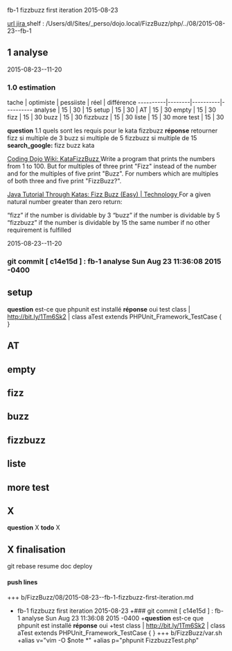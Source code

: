  fb-1 fizzbuzz first iteration 2015-08-23

[ url jira ](https://touspourun.atlassian.net/browse/fb-1)
shelf : /Users/dl/Sites/_perso/dojo.local/FizzBuzz/php/../08/2015-08-23--fb-1

## 1 analyse
  2015-08-23--11-20

### 1.0 estimation

  tache     | optimiste | pessiiste | réel | différence
  ----------|--------|----------|----------
  analyse   | 15     | 30       | 15
  setup   | 15     | 30       |
  AT     | 15     | 30
  empty     | 15     | 30
  fizz      | 15     | 30
  buzz    | 15     | 30
  fizzbuzz   | 15     | 30
  liste   | 15     | 30
  more test   | 15     | 30

__question__ 1.1 quels sont les requis pour le kata fizzbuzz __réponse__ retourner fizz si multiple de 3 buzz si multiple de 5 fizzbuzz si multiple de 15
  __search_google:__ fizz buzz kata

[ Coding Dojo Wiki: KataFizzBuzz ](http://codingdojo.org/cgi-bin/index.pl?KataFizzBuzz)
Write a program that prints the numbers from 1 to 100. But for multiples of three print "Fizz" instead of the number and for the multiples of five print "Buzz". For numbers which are multiples of both three and five print "FizzBuzz?".

[ Java Tutorial Through Katas: Fizz Buzz (Easy) | Technology ](http://technologyconversations.com/2014/03/12/java-tutorial-through-katas-fizz-buzz-easy/)
For a given natural number greater than zero return:

“fizz” if the number is dividable by 3
“buzz” if the number is dividable by 5
“fizzbuzz” if the number is dividable by 15
the same number if no other requirement is fulfilled

  2015-08-23--11-20
### git commit [ c14e15d ] :  fb-1 analyse  Sun Aug 23 11:36:08 2015 -0400

## setup
__question__ est-ce que phpunit est installé __réponse__ oui
test class  |  http://bit.ly/1Tm6Sk2  |  class aTest extends PHPUnit_Framework_TestCase { }

##  AT
##  empty
##  fizz
##  buzz
##  fizzbuzz
##  liste
##  more test

## X
__question__ X
__todo__ X


## X finalisation

git rebase
resume doc
deploy


#### push lines ####

  
+++ b/FizzBuzz/08/2015-08-23--fb-1-fizzbuzz-first-iteration.md
+ fb-1 fizzbuzz first iteration 2015-08-23
+### git commit [ c14e15d ] :  fb-1 analyse  Sun Aug 23 11:36:08 2015 -0400
+__question__ est-ce que phpunit est installé __réponse__ oui
+test class  |  http://bit.ly/1Tm6Sk2  |  class aTest extends PHPUnit_Framework_TestCase { }
+++ b/FizzBuzz/var.sh
+alias v="vim -O $note *"
+alias p="phpunit FizzbuzzTest.php"
